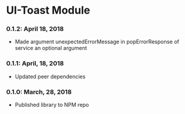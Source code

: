 # UI-Toast Module

### 0.1.2: April 18, 2018
* Made argument unexpectedErrorMessage in popErrorResponse of service an optional argument

### 0.1.1: April, 18, 2018
* Updated peer dependencies

### 0.1.0: March, 28, 2018
* Published library to NPM repo